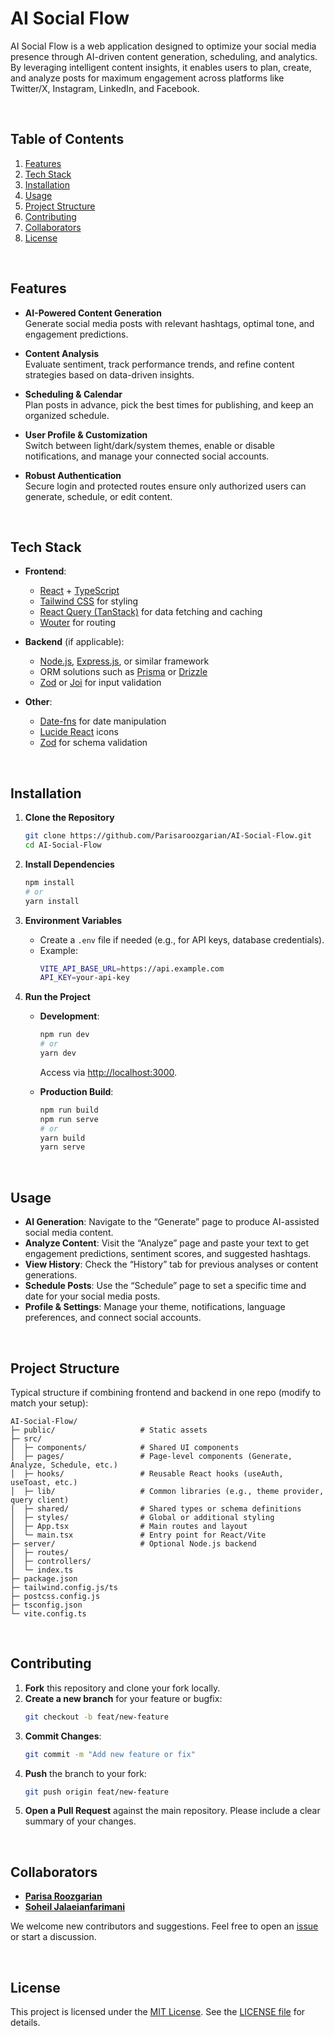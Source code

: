 # AI Social Flow

AI Social Flow is a web application designed to optimize your social media presence through AI-driven content generation, scheduling, and analytics. By leveraging intelligent content insights, it enables users to plan, create, and analyze posts for maximum engagement across platforms like Twitter/X, Instagram, LinkedIn, and Facebook.

<br />

## Table of Contents

1. [Features](#features)  
2. [Tech Stack](#tech-stack)  
3. [Installation](#installation)  
4. [Usage](#usage)  
5. [Project Structure](#project-structure)  
6. [Contributing](#contributing)  
7. [Collaborators](#collaborators)  
8. [License](#license)

<br />

## Features

- **AI-Powered Content Generation**  
  Generate social media posts with relevant hashtags, optimal tone, and engagement predictions.

- **Content Analysis**  
  Evaluate sentiment, track performance trends, and refine content strategies based on data-driven insights.

- **Scheduling & Calendar**  
  Plan posts in advance, pick the best times for publishing, and keep an organized schedule.

- **User Profile & Customization**  
  Switch between light/dark/system themes, enable or disable notifications, and manage your connected social accounts.

- **Robust Authentication**  
  Secure login and protected routes ensure only authorized users can generate, schedule, or edit content.

<br />

## Tech Stack

- **Frontend**:  
  - [React](https://reactjs.org/) + [TypeScript](https://www.typescriptlang.org/)  
  - [Tailwind CSS](https://tailwindcss.com/) for styling  
  - [React Query (TanStack)](https://tanstack.com/query) for data fetching and caching  
  - [Wouter](https://github.com/molefrog/wouter) for routing  

- **Backend** (if applicable):  
  - [Node.js](https://nodejs.org/), [Express.js](https://expressjs.com/), or similar framework  
  - ORM solutions such as [Prisma](https://www.prisma.io/) or [Drizzle](https://orm.drizzle.team/)  
  - [Zod](https://github.com/colinhacks/zod) or [Joi](https://joi.dev/) for input validation  

- **Other**:  
  - [Date-fns](https://date-fns.org/) for date manipulation  
  - [Lucide React](https://lucide.dev/) icons  
  - [Zod](https://github.com/colinhacks/zod) for schema validation  

<br />

## Installation

1. **Clone the Repository**  
   ```bash
   git clone https://github.com/Parisaroozgarian/AI-Social-Flow.git
   cd AI-Social-Flow
   ```

2. **Install Dependencies**  
   ```bash
   npm install
   # or
   yarn install
   ```

3. **Environment Variables**  
   - Create a `.env` file if needed (e.g., for API keys, database credentials).  
   - Example:
     ```bash
     VITE_API_BASE_URL=https://api.example.com
     API_KEY=your-api-key
     ```

4. **Run the Project**  
   - **Development**:
     ```bash
     npm run dev
     # or
     yarn dev
     ```
     Access via [http://localhost:3000](http://localhost:3000).

   - **Production Build**:
     ```bash
     npm run build
     npm run serve
     # or
     yarn build
     yarn serve
     ```

<br />

## Usage

- **AI Generation**: Navigate to the “Generate” page to produce AI-assisted social media content.  
- **Analyze Content**: Visit the “Analyze” page and paste your text to get engagement predictions, sentiment scores, and suggested hashtags.  
- **View History**: Check the “History” tab for previous analyses or content generations.  
- **Schedule Posts**: Use the “Schedule” page to set a specific time and date for your social media posts.  
- **Profile & Settings**: Manage your theme, notifications, language preferences, and connect social accounts.

<br />

## Project Structure

Typical structure if combining frontend and backend in one repo (modify to match your setup):

```
AI-Social-Flow/
├─ public/                   # Static assets
├─ src/
│  ├─ components/            # Shared UI components
│  ├─ pages/                 # Page-level components (Generate, Analyze, Schedule, etc.)
│  ├─ hooks/                 # Reusable React hooks (useAuth, useToast, etc.)
│  ├─ lib/                   # Common libraries (e.g., theme provider, query client)
│  ├─ shared/                # Shared types or schema definitions
│  ├─ styles/                # Global or additional styling
│  ├─ App.tsx                # Main routes and layout
│  └─ main.tsx               # Entry point for React/Vite
├─ server/                   # Optional Node.js backend
│  ├─ routes/
│  ├─ controllers/
│  └─ index.ts
├─ package.json
├─ tailwind.config.js/ts
├─ postcss.config.js
├─ tsconfig.json
└─ vite.config.ts
```

<br />

## Contributing

1. **Fork** this repository and clone your fork locally.  
2. **Create a new branch** for your feature or bugfix:
   ```bash
   git checkout -b feat/new-feature
   ```
3. **Commit Changes**:
   ```bash
   git commit -m "Add new feature or fix"
   ```
4. **Push** the branch to your fork:
   ```bash
   git push origin feat/new-feature
   ```
5. **Open a Pull Request** against the main repository. Please include a clear summary of your changes.

<br />

## Collaborators

- **[Parisa Roozgarian](https://github.com/Parisaroozgarian)**
- **[Soheil Jalaeianfarimani](https://github.com/samjalaen)**


We welcome new contributors and suggestions. Feel free to open an [issue](https://github.com/Parisaroozgarian/AI-Social-Flow/issues) or start a discussion.

<br />

## License

This project is licensed under the [MIT License](./LICENSE). See the [LICENSE file](./LICENSE) for details.
